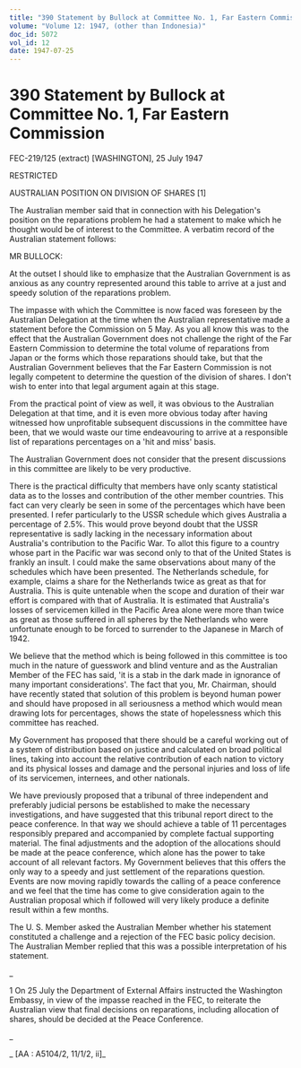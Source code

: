 ```yaml
---
title: "390 Statement by Bullock at Committee No. 1, Far Eastern Commission"
volume: "Volume 12: 1947, (other than Indonesia)"
doc_id: 5072
vol_id: 12
date: 1947-07-25
---
```


# 390 Statement by Bullock at Committee No. 1, Far Eastern Commission

FEC-219/125 (extract) [WASHINGTON], 25 July 1947

RESTRICTED

AUSTRALIAN POSITION ON DIVISION OF SHARES [1]

The Australian member said that in connection with his Delegation's position on the reparations problem he had a statement to make which he thought would be of interest to the Committee. A verbatim record of the Australian statement follows:

MR BULLOCK:

At the outset I should like to emphasize that the Australian Government is as anxious as any country represented around this table to arrive at a just and speedy solution of the reparations problem.

The impasse with which the Committee is now faced was foreseen by the Australian Delegation at the time when the Australian representative made a statement before the Commission on 5 May. As you all know this was to the effect that the Australian Government does not challenge the right of the Far Eastern Commission to determine the total volume of reparations from Japan or the forms which those reparations should take, but that the Australian Government believes that the Far Eastern Commission is not legally competent to determine the question of the division of shares. I don't wish to enter into that legal argument again at this stage.

From the practical point of view as well, it was obvious to the Australian Delegation at that time, and it is even more obvious today after having witnessed how unprofitable subsequent discussions in the committee have been, that we would waste our time endeavouring to arrive at a responsible list of reparations percentages on a 'hit and miss' basis.

The Australian Government does not consider that the present discussions in this committee are likely to be very productive.

There is the practical difficulty that members have only scanty statistical data as to the losses and contribution of the other member countries. This fact can very clearly be seen in some of the percentages which have been presented. I refer particularly to the USSR schedule which gives Australia a percentage of 2.5%. This would prove beyond doubt that the USSR representative is sadly lacking in the necessary information about Australia's contribution to the Pacific War. To allot this figure to a country whose part in the Pacific war was second only to that of the United States is frankly an insult. I could make the same observations about many of the schedules which have been presented. The Netherlands schedule, for example, claims a share for the Netherlands twice as great as that for Australia. This is quite untenable when the scope and duration of their war effort is compared with that of Australia. It is estimated that Australia's losses of servicemen killed in the Pacific Area alone were more than twice as great as those suffered in all spheres by the Netherlands who were unfortunate enough to be forced to surrender to the Japanese in March of 1942.

We believe that the method which is being followed in this committee is too much in the nature of guesswork and blind venture and as the Australian Member of the FEC has said, 'it is a stab in the dark made in ignorance of many important considerations'. The fact that you, Mr. Chairman, should have recently stated that solution of this problem is beyond human power and should have proposed in all seriousness a method which would mean drawing lots for percentages, shows the state of hopelessness which this committee has reached.

My Government has proposed that there should be a careful working out of a system of distribution based on justice and calculated on broad political lines, taking into account the relative contribution of each nation to victory and its physical losses and damage and the personal injuries and loss of life of its servicemen, internees, and other nationals.

We have previously proposed that a tribunal of three independent and preferably judicial persons be established to make the necessary investigations, and have suggested that this tribunal report direct to the peace conference. In that way we should achieve a table of 11 percentages responsibly prepared and accompanied by complete factual supporting material. The final adjustments and the adoption of the allocations should be made at the peace conference, which alone has the power to take account of all relevant factors. My Government believes that this offers the only way to a speedy and just settlement of the reparations question. Events are now moving rapidly towards the calling of a peace conference and we feel that the time has come to give consideration again to the Australian proposal which if followed will very likely produce a definite result within a few months.

The U. S. Member asked the Australian Member whether his statement constituted a challenge and a rejection of the FEC basic policy decision. The Australian Member replied that this was a possible interpretation of his statement.

_

1 On 25 July the Department of External Affairs instructed the Washington Embassy, in view of the impasse reached in the FEC, to reiterate the Australian view that final decisions on reparations, including allocation of shares, should be decided at the Peace Conference.

_

_ [AA : A5104/2, 11/1/2, ii]_

